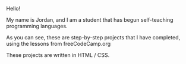 <!DOCTYPE html>
<html lang="en">
  <head>
    <title>README.md</title>
    <meta charset="UTF-8">
    <body>
      <p>Hello!</p>
        <p>My name is Jordan, and I am a student that has begun self-teaching programming languages.</p>
        <p>As you can see, these are step-by-step projects that I have completed, using the lessons from freeCodeCamp.org</p>
        <p>These projects are written in HTML / CSS.</p>
    </body>
  </head>
<html>
